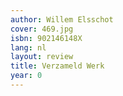 ```yaml
---
author: Willem Elsschot
cover: 469.jpg
isbn: 902146148X
lang: nl
layout: review
title: Verzameld Werk
year: 0
---
```


